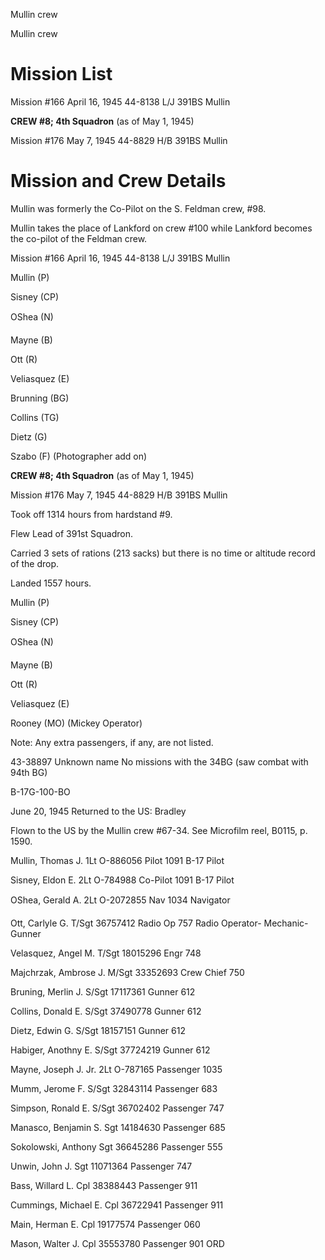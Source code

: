 





Mullin crew






 




Mullin crew

# Mission List

Mission #166 April 16, 1945 44-8138 L/J 391BS Mullin

**CREW #8; 4th Squadron** (as of May 1, 1945\)

Mission #176 May 7, 1945 44-8829 H/B 391BS Mullin

# Mission and Crew Details

Mullin was formerly the Co-Pilot on the S. Feldman crew,
#98.

Mullin takes the place of Lankford on crew #100 while Lankford
becomes the co-pilot of the Feldman crew.

Mission #166 April 16, 1945 44-8138 L/J 391BS Mullin

Mullin (P)

Sisney (CP)

OShea (N)

Mayne (B)

Ott (R)

Veliasquez (E)

Brunning (BG)

Collins (TG)

Dietz (G)

Szabo (F) (Photographer add on)

**CREW #8; 4th Squadron** (as of May 1, 1945\)

Mission #176 May 7, 1945 44-8829 H/B 391BS Mullin

Took off 1314 hours from hardstand #9.

Flew Lead of 391st Squadron.

Carried 3 sets of rations (213 sacks) but there is no time
or altitude record of the drop.

Landed 1557 hours.

Mullin (P)

Sisney (CP)

OShea (N)

Mayne (B)

Ott (R)

Veliasquez (E)

Rooney (MO) (Mickey Operator)

Note: Any extra passengers, if any, are not listed.

43-38897 Unknown name No missions with the 34BG (saw combat
with 94th BG)

B-17G-100-BO

June 20, 1945 Returned to the US: Bradley

Flown to the US by the Mullin crew #67-34. See Microfilm
reel, B0115, p. 1590\.

Mullin, Thomas
J.
1Lt
O-886056
Pilot
1091 B-17 Pilot

Sisney, Eldon
E.
2Lt
O-784988
Co-Pilot
1091 B-17 Pilot

OShea, Gerald
A.
2Lt
O-2072855
Nav
1034 Navigator

Ott, Carlyle
G.
T/Sgt
36757412
Radio
Op
757 Radio Operator-
Mechanic-Gunner

Velasquez, Angel
M.
T/Sgt 18015296
Engr
748

Majchrzak, Ambrose
J.
M/Sgt
33352693
Crew
Chief
750

Bruning, Merlin
J.
S/Sgt 17117361
Gunner
612

Collins, Donald
E.
S/Sgt 37490778
Gunner
612

Dietz, Edwin
G.
S/Sgt
18157151
Gunner
612

Habiger, Anothny E.
S/Sgt
37724219
Gunner
612

Mayne, Joseph J.
Jr.
2Lt O-787165
Passenger
1035

Mumm, Jerome
F.
S/Sgt
32843114
Passenger
683

Simpson, Ronald
E.
S/Sgt 36702402
Passenger
747

Manasco, Benjamin
S.
Sgt
14184630
Passenger
685

Sokolowski,
Anthony
Sgt
36645286
Passenger
555

Unwin, John
J.
Sgt
11071364
Passenger
747

Bass, Willard L.
Cpl
38388443
Passenger
911

Cummings, Michael
E.
Cpl
36722941
Passenger
911

Main, Herman
E.
Cpl
19177574
Passenger
060

Mason, Walter
J.
Cpl
35553780
Passenger
901 ORD




